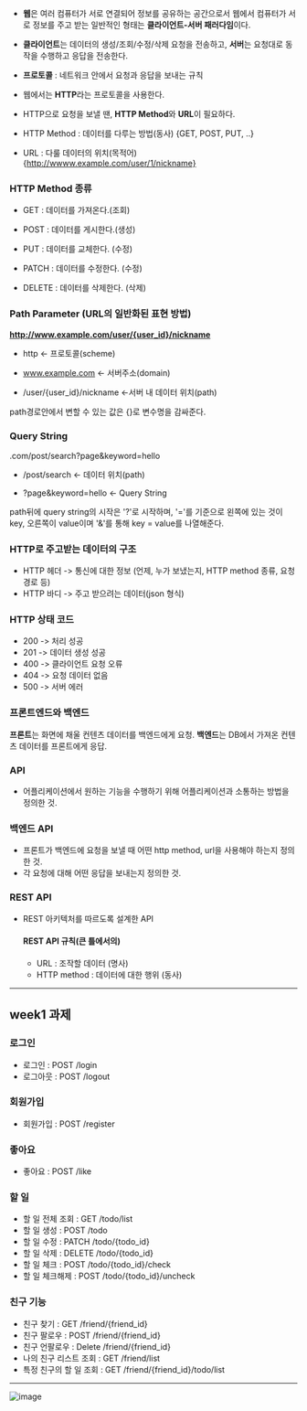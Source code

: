 - **웹**은 여러 컴퓨터가 서로 연결되어 정보를 공유하는 공간으로서 웹에서 컴퓨터가 서로 정보를 주고 받는 일반적인 형태는 **클라이언트-서버 패러다임**이다.

- **클라이언트**는 데이터의 생성/조회/수정/삭제 요청을 전송하고, **서버**는 요청대로 동작을 수행하고 응답을 전송한다.

- **프로토콜** : 네트워크 안에서 요청과 응답을 보내는 규칙

- 웹에서는 **HTTP**라는 프로토콜을 사용한다.

- HTTP으로 요청을 보낼 땐, **HTTP Method**와 **URL**이 필요하다.

- HTTP Method : 데이터를 다루는 방법(동사) {GET, POST, PUT, ..}

- URL : 다룰 데이터의 위치(목적어) {http://wwww.example.com/user/1/nickname}

### HTTP Method 종류

- GET : 데이터를 가져온다.(조회)

- POST : 데이터를 게시한다.(생성)

- PUT : 데이터를 교체한다. (수정)

- PATCH : 데이터를 수정한다. (수정)

- DELETE : 데이터를 삭제한다. (삭제)

### Path Parameter (URL의 일반화된 표현 방법)

**http://www.example.com/user/{user_id}/nickname**

- http <- 프로토콜(scheme)

- www.example.com <- 서버주소(domain)

- /user/{user_id}/nickname <-서버 내 데이터 위치(path)

path경로안에서 변할 수 있는 값은 {}로 변수명을 감싸준다.

### Query String

.com/post/search?page&keyword=hello

- /post/search <- 데이터 위치(path)

- ?page&keyword=hello <- Query String

path뒤에 query string의 시작은 '?'로 시작하며, '='를 기준으로 왼쪽에 있는 것이 key, 오른쪽이 value이며 '&'를 통해 key = value를 나열해준다.

### HTTP로 주고받는 데이터의 구조
- HTTP 헤더 -> 통신에 대한 정보 (언제, 누가 보냈는지, HTTP method 종류, 요청 경로 등)
- HTTP 바디 -> 주고 받으려는 데이터(json 형식)

### HTTP 상태 코드
- 200 -> 처리 성공
- 201 -> 데이터 생성 성공
- 400 -> 클라이언트 요청 오류
- 404 -> 요청 데이터 없음
- 500 -> 서버 에러

### 프론트엔드와 백엔드
**프론트**는 화면에 채울 컨텐츠 데이터를 백엔드에게 요청.
**백엔드**는 DB에서 가져온 컨텐츠 데이터를 프론트에게 응답.

### API
- 어플리케이션에서 원하는 기능을 수행하기 위해 어플리케이션과 소통하는 방법을 정의한 것.

### 백엔드 API
- 프론트가 백엔드에 요청을 보낼 때 어떤 http method, url을 사용해야 하는지 정의한 것.
- 각 요청에 대해 어떤 응답을 보내는지 정의한 것.

### REST API
- REST 아키텍처를 따르도록 설계한 API
  #### REST API 규칙(큰 틀에서의)
  - URL : 조작할 데이터 (명사)
  - HTTP method : 데이터에 대한 행위 (동사)
 
---
## week1 과제
### 로그인
- 로그인 : POST /login
- 로그아웃 : POST /logout

### 회원가입
- 회원가입 : POST /register

### 좋아요
- 좋아요 : POST /like
  
### 할 일
- 할 일 전체 조회 : GET /todo/list
- 할 일 생성 : POST /todo
- 할 일 수정 : PATCH /todo/{todo_id}
- 할 일 삭제 : DELETE /todo/{todo_id}
- 할 일 체크 : POST /todo/{todo_id}/check
- 할 일 체크해제 : POST /todo/{todo_id}/uncheck

### 친구 기능
- 친구 찾기 : GET /friend/{friend_id}
- 친구 팔로우 : POST /friend/{friend_id}
- 친구 언팔로우 : Delete /friend/{friend_id}
- 나의 친구 리스트 조회 : GET /friend/list
- 특정 친구의 할 일 조회 : GET /friend/{friend_id}/todo/list

---

![image](https://github.com/user-attachments/assets/b900718b-511d-46ff-8ddf-247abd5e7ffe)

